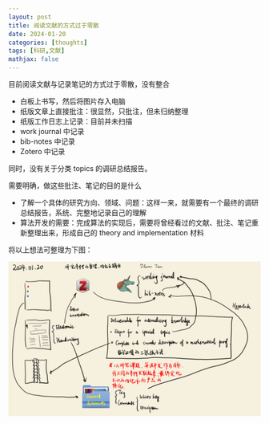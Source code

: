 ```yaml
---
layout: post
title: 阅读文献的方式过于零散
date: 2024-01-20
categories: [thoughts]
tags: [科研,文献]
mathjax: false
---
```


目前阅读文献与记录笔记的方式过于零散，没有整合

-   白板上书写，然后将图片存入电脑
-   纸版文章上直接批注：很显然，只批注，但未归纳整理
-   纸版工作日志上记录：目前并未扫描
-   work journal 中记录
-   bib-notes 中记录
-   Zotero 中记录

同时，没有关于分类 topics 的调研总结报告。

需要明确，做这些批注、笔记的目的是什么

-   了解一个具体的研究方向、领域、问题：这样一来，就需要有一个最终的调研总结报告，系统、完整地记录自己的理解
-   算法开发的需要：完成算法的实现后，需要将曾经看过的文献、批注、笔记重新整理出来，形成自己的 theory and implementation 材料

将以上想法可整理为下图：

![img](/figures/2024-01-20_22-38-20-研究素材的整理、内化与输出.png)
